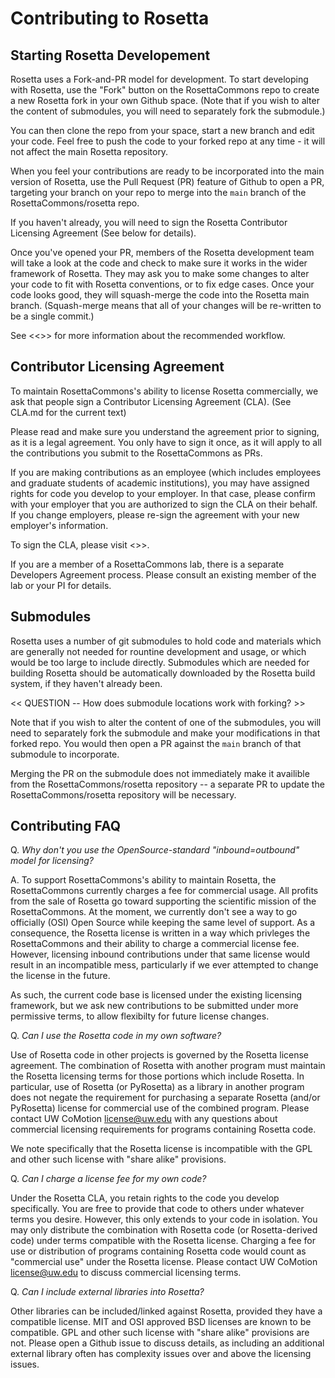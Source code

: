 Contributing to Rosetta
=======================

Starting Rosetta Developement
-----------------------------

Rosetta uses a Fork-and-PR model for development. To start developing with Rosetta, use the "Fork" button on the RosettaCommons repo to create a new Rosetta fork in your own Github space. (Note that if you wish to alter the content of submodules, you will need to separately fork the submodule.)

You can then clone the repo from your space, start a new branch and edit your code. Feel free to push the code to your forked repo at any time - it will not affect the main Rosetta repository.

When you feel your contributions are ready to be incorporated into the main version of Rosetta, use the Pull Request (PR) feature of Github to open a PR, targeting your branch on your repo to merge into the `main` branch of the RosettaCommons/rosetta repo.

If you haven't already, you will need to sign the Rosetta Contributor Licensing Agreement (See below for details).

Once you've opened your PR, members of the Rosetta development team will take a look at the code and check to make sure it works in the wider framework of Rosetta. They may ask you to make some changes to alter your code to fit with Rosetta conventions, or to fix edge cases. Once your code looks good, they will squash-merge the code into the Rosetta main branch. (Squash-merge means that all of your changes will be re-written to be a single commit.)

See <<<LINK>>> for more information about the recommended workflow.

Contributor Licensing Agreement
-----------------------------

To maintain RosettaCommons's ability to license Rosetta commercially, we ask that people sign a Contributor Licensing Agreement (CLA). (See CLA.md for the current text)

Please read and make sure you understand the agreement prior to signing, as it is a legal agreement. 
You only have to sign it once, as it will apply to all the contributions you submit to the RosettaCommons as PRs.

If you are making contributions as an employee (which includes employees and graduate students of academic institutions), you may have assigned rights for code you develop to your employer. 
In that case, please confirm with your employer that you are authorized to sign the CLA on their behalf.
If you change employers, please re-sign the agreement with your new employer's information.

To sign the CLA, please visit <<CLA WEBSITE>>>.

If you are a member of a RosettaCommons lab, there is a separate Developers Agreement process. 
Please consult an existing member of the lab or your PI for details.

Submodules
----------

Rosetta uses a number of git submodules to hold code and materials which are generally not needed for rountine development and usage, or which would be too large to include directly. Submodules which are needed for building Rosetta should be automatically downloaded by the Rosetta build system, if they haven't already been.

<< QUESTION -- How does submodule locations work with forking? >>

Note that if you wish to alter the content of one of the submodules, you will need to separately fork the submodule and make your modifications in that forked repo. You would then open a PR against the `main` branch of that submodule to incorporate.

Merging the PR on the submodule does not immediately make it availible from the RosettaCommons/rosetta repository -- a separate PR to update the RosettaCommons/rosetta repository will be necessary.

Contributing FAQ
----------------

Q. *Why don't you use the OpenSource-standard "inbound=outbound" model for licensing?*

A. To support RosettaCommons's ability to maintain Rosetta, the RosettaCommons currently charges a fee for commercial usage. 
All profits from the sale of Rosetta go toward supporting the scientific mission of the RosettaCommons.
At the moment, we currently don't see a way to go officially (OSI) Open Source while keeping the same level of support.
As a consequence, the Rosetta license is written in a way which privleges the RosettaCommons and their ability to charge a commercial license fee.
However, licensing inbound contributions under that same license would result in an incompatible mess, particularly if we ever attempted to change the license in the future.

As such, the current code base is licensed under the existing licensing framework, but we ask new contributions to be submitted under more permissive terms, to allow flexibilty for future license changes.
 
Q. *Can I use the Rosetta code in my own software?*

Use of Rosetta code in other projects is governed by the Rosetta license agreement. The combination of Rosetta with another program must maintain the Rosetta licensing terms for those portions which include Rosetta. In particular, use of Rosetta (or PyRosetta) as a library in another program does not negate the requirement for purchasing a separate Rosetta (and/or PyRosetta) license for commercial use of the combined program. Please contact UW CoMotion <license@uw.edu> with any questions about commercial licensing requirements for programs containing Rosetta code.

We note specifically that the Rosetta license is incompatible with the GPL and other such license with "share alike" provisions.

Q. *Can I charge a license fee for my own code?*

Under the Rosetta CLA, you retain rights to the code you develop specifically. You are free to provide that code to others under whatever terms you desire.
However, this only extends to your code in isolation. You may only distribute the combination with Rosetta code (or Rosetta-derived code) under terms compatible with the Rosetta license. Charging a fee for use or distribution of programs containing Rosetta code would count as "commercial use" under the Rosetta license. Please contact UW CoMotion <license@uw.edu> to discuss commercial licensing terms.

Q. *Can I include external libraries into Rosetta?*

Other libraries can be included/linked against Rosetta, provided they have a compatible license. MIT and OSI approved BSD licenses are known to be compatible. GPL and other such license with "share alike" provisions are not. Please open a Github issue to discuss details, as including an additional external library often has complexity issues over and above the licensing issues.

